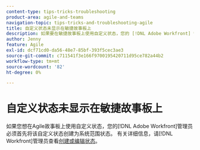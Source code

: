 ```yaml
---
content-type: tips-tricks-troubleshooting
product-area: agile-and-teams
navigation-topic: tips-tricks-and-troubleshooting-agile
title: 自定义状态未显示在敏捷故事板上
description: 如果要在敏捷故事板上使用自定义状态，您的 [!DNL Adobe Workfront] 管理员必须首先将该自定义状态创建为系统范围状态。
author: Jenny
feature: Agile
exl-id: dcf71cd0-da56-48e7-85bf-393f5cec3ae3
source-git-commit: c711541f3e166f9700195420711d95ce782a44b2
workflow-type: tm+mt
source-wordcount: '82'
ht-degree: 0%

---
```


# 自定义状态未显示在敏捷故事板上

如果您想在Agile故事板上使用自定义状态，您的[!DNL Adobe Workfront]管理员必须首先将该自定义状态创建为系统范围状态。 有关详细信息，请[!DNL Workfront]管理员查看[创建或编辑状态](../../administration-and-setup/customize-workfront/creating-custom-status-and-priority-labels/create-or-edit-a-status.md)。
